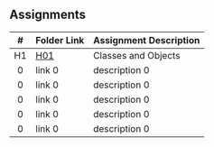## Assignments

|  #  | Folder Link | Assignment Description |
| :-: | ----------- | ---------------------- |
| H1  | [H01](https://github.com/PakaCat97/2143-OOP/tree/main/Assignments/H01)      | Classes and Objects |
|  0  | link 0      | description 0          |
|  0  | link 0      | description 0          |
|  0  | link 0      | description 0          |
|  0  | link 0      | description 0          |
|  0  | link 0      | description 0          |
